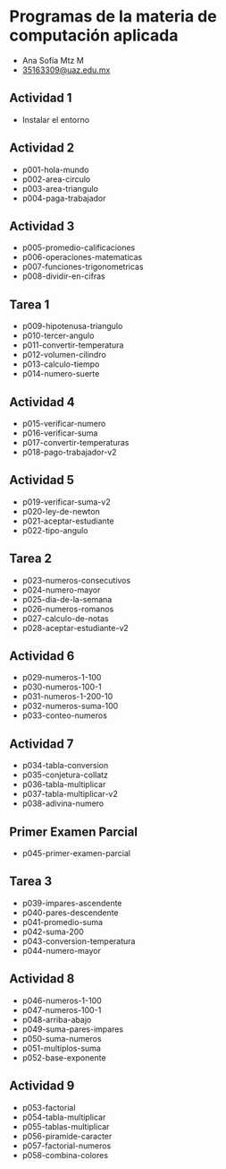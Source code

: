 # Programas de la materia de computación aplicada
- Ana Sofía Mtz M
- 35163309@uaz.edu.mx

## Actividad 1
- Instalar el entorno

## Actividad 2
- p001-hola-mundo
- p002-area-circulo
- p003-area-triangulo
- p004-paga-trabajador

## Actividad 3
- p005-promedio-calificaciones
- p006-operaciones-matematicas
- p007-funciones-trigonometricas
- p008-dividir-en-cifras

## Tarea 1
- p009-hipotenusa-triangulo
- p010-tercer-angulo
- p011-convertir-temperatura
- p012-volumen-cilindro
- p013-calculo-tiempo
- p014-numero-suerte

## Actividad 4
- p015-verificar-numero
- p016-verificar-suma
- p017-convertir-temperaturas
- p018-pago-trabajador-v2

## Actividad 5
- p019-verificar-suma-v2
- p020-ley-de-newton
- p021-aceptar-estudiante
- p022-tipo-angulo

## Tarea 2
- p023-numeros-consecutivos
- p024-numero-mayor
- p025-dia-de-la-semana
- p026-numeros-romanos
- p027-calculo-de-notas
- p028-aceptar-estudiante-v2

## Actividad 6
- p029-numeros-1-100
- p030-numeros-100-1
- p031-numeros-1-200-10
- p032-numeros-suma-100
- p033-conteo-numeros

## Actividad 7
- p034-tabla-conversion
- p035-conjetura-collatz
- p036-tabla-multiplicar
- p037-tabla-multiplicar-v2
- p038-adivina-numero

## Primer Examen Parcial
- p045-primer-examen-parcial

## Tarea 3
- p039-impares-ascendente
- p040-pares-descendente
- p041-promedio-suma
- p042-suma-200
- p043-conversion-temperatura
- p044-numero-mayor

## Actividad 8
- p046-numeros-1-100
- p047-numeros-100-1
- p048-arriba-abajo
- p049-suma-pares-impares
- p050-suma-numeros
- p051-multiplos-suma
- p052-base-exponente

## Actividad 9
- p053-factorial
- p054-tabla-multiplicar
- p055-tablas-multiplicar
- p056-piramide-caracter
- p057-factorial-numeros
- p058-combina-colores